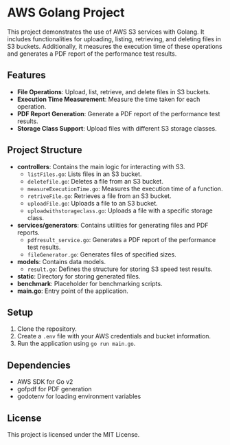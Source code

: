 # AWS Golang Project

This project demonstrates the use of AWS S3 services with Golang. It includes functionalities for uploading, listing, retrieving, and deleting files in S3 buckets. Additionally, it measures the execution time of these operations and generates a PDF report of the performance test results.

## Features

- **File Operations**: Upload, list, retrieve, and delete files in S3 buckets.
- **Execution Time Measurement**: Measure the time taken for each operation.
- **PDF Report Generation**: Generate a PDF report of the performance test results.
- **Storage Class Support**: Upload files with different S3 storage classes.

## Project Structure

- **controllers**: Contains the main logic for interacting with S3.
  - `listFiles.go`: Lists files in an S3 bucket.
  - `deletefile.go`: Deletes a file from an S3 bucket.
  - `measureExecutionTime.go`: Measures the execution time of a function.
  - `retriveFile.go`: Retrieves a file from an S3 bucket.
  - `uploadFile.go`: Uploads a file to an S3 bucket.
  - `uploadwithstorageclass.go`: Uploads a file with a specific storage class.
- **services/generators**: Contains utilities for generating files and PDF reports.
  - `pdfresult_service.go`: Generates a PDF report of the performance test results.
  - `fileGenerator.go`: Generates files of specified sizes.
- **models**: Contains data models.
  - `result.go`: Defines the structure for storing S3 speed test results.
- **static**: Directory for storing generated files.
- **benchmark**: Placeholder for benchmarking scripts.
- **main.go**: Entry point of the application.

## Setup

1. Clone the repository.
2. Create a `.env` file with your AWS credentials and bucket information.
3. Run the application using `go run main.go`.

## Dependencies

- AWS SDK for Go v2
- gofpdf for PDF generation
- godotenv for loading environment variables

## License

This project is licensed under the MIT License.
